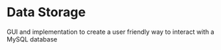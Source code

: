 # Data Storage
GUI and implementation to create a user friendly way to interact with a MySQL database
